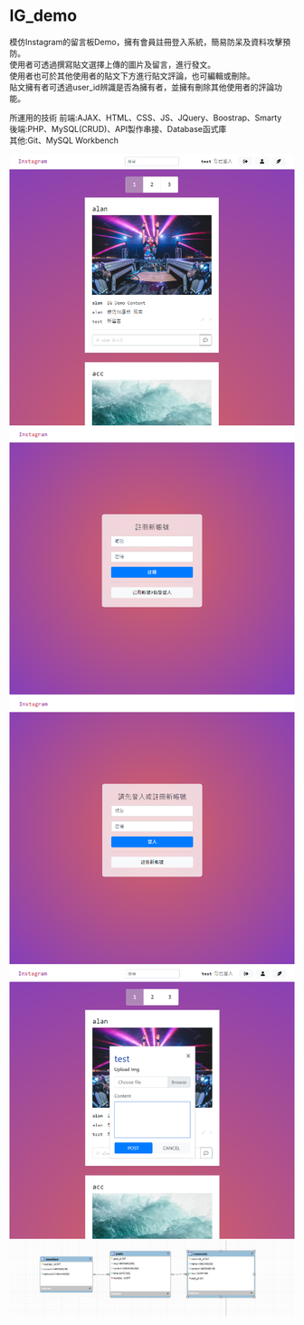 # IG_demo
模仿Instagram的留言板Demo，擁有會員註冊登入系統，簡易防呆及資料攻擊預防。       
使用者可透過撰寫貼文選擇上傳的圖片及留言，進行發文。    
使用者也可於其他使用者的貼文下方進行貼文評論，也可編輯或刪除。              
貼文擁有者可透過user_id辨識是否為擁有者，並擁有刪除其他使用者的評論功能。   
    
所運用的技術
前端:AJAX、HTML、CSS、JS、JQuery、Boostrap、Smarty   
後端:PHP、MySQL(CRUD)、API製作串接、Database函式庫         
其他:Git、MySQL Workbench

![image](https://github.com/alan9130314/IG_demo/blob/master/IG.png)
![image](https://github.com/alan9130314/IG_demo/blob/master/IG_registered.png)
![image](https://github.com/alan9130314/IG_demo/blob/master/IG_login.png)
![image](https://github.com/alan9130314/IG_demo/blob/master/IG_posting.png)
![image](https://github.com/alan9130314/IG_demo/blob/master/diagram.png)
